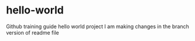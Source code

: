 # hello-world
Github training guide hello world project
I am making changes in the branch version of readme file
